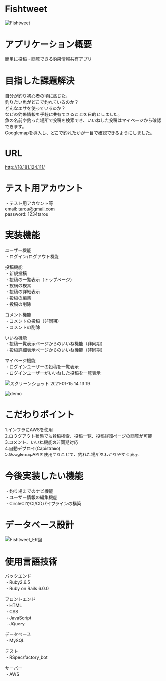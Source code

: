 # Fishtweet
![Fishtweet](https://user-images.githubusercontent.com/70367662/103937886-c0ece300-516c-11eb-9649-1efc9ca6caf4.png)

# アプリケーション概要
簡単に投稿・閲覧できる釣果情報共有アプリ

# 目指した課題解決
自分が釣り初心者の頃に感じた、  
釣りたい魚がどこで釣れているのか？  
どんなエサを使っているのか？  
などの釣果情報を手軽に共有できることを目的としました。  
魚の名前や釣った場所で投稿を検索でき、いいねした投稿はマイページから確認できます。  
Googlemapを導入し、どこで釣れたかが一目で確認できるようにしました。  

# URL
http://18.181.124.111/

# テスト用アカウント
・テスト用アカウント等  
email: tarou@gmail.com  
password: 1234tarou  

# 実装機能
ユーザー機能  
・ログイン/ログアウト機能   

投稿機能  
・新規投稿  
・投稿の一覧表示（トップページ）  
・投稿の検索  
・投稿の詳細表示  
・投稿の編集  
・投稿の削除  

コメント機能  
・コメントの投稿（非同期）  
・コメントの削除  

いいね機能  
・投稿一覧表示ページからのいいね機能（非同期）  
・投稿詳細表示ぺージからのいいね機能（非同期）  

マイページ機能  
・ログインユーザーの投稿を一覧表示  
・ログインユーザーがいいねした投稿を一覧表示  

![スクリーンショット 2021-01-15 14 13 19](https://user-images.githubusercontent.com/70367662/104684235-edd86180-573b-11eb-92f8-b0602511bbba.png)  

![demo](https://gyazo.com/565035cd49ddca01d12e323698889153/raw)


# こだわりポイント
1.インフラにAWSを使用   
2.ロウグアウト状態でも投稿検索、投稿一覧、投稿詳細ページの閲覧が可能  
3.コメント、いいね機能の非同期対応  
4.自動デプロイ(Capistrano)  
5.GooglemapAPIを使用することで、釣れた場所をわかりやすく表示  

# 今後実装したい機能
・釣り場までのナビ機能  
・ユーザー情報の編集機能  
・CircleCIでCI/CDパイプラインの構築

# データベース設計
![Fishtweet_ER図](https://user-images.githubusercontent.com/70367662/103926872-dfe37900-515c-11eb-9a52-2e3497846a9c.png)


# 使用言語技術
バックエンド  
・Ruby2.6.5  
・Ruby on Rails 6.0.0  

フロントエンド  
・HTML  
・CSS  
・JavaScript  
・JQuery  

データベース  
・MySQL  

テスト  
・RSpec/factory_bot  

サーバー  
・AWS  
